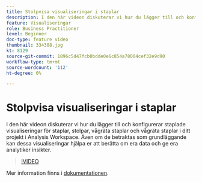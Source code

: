 ```yaml
---
title: Stolpvisa visualiseringar i staplar
description: I den här videon diskuterar vi hur du lägger till och konfigurerar staplade visualiseringar för staplar, stolpar, vågräta staplar och vågräta staplar i ditt projekt i Analysis Workspace. Även om de betraktas som grundläggande kan dessa visualiseringar hjälpa er att berätta om era data och ge era analytiker insikter.
feature: Visualiseringar
role: Business Practitioner
level: Beginner
doc-type: feature video
thumbnail: 334308.jpg
kt: 8129
source-git-commit: 1896c5d47fcb0bdde0e6c854a78004cef32e9d90
workflow-type: tm+mt
source-wordcount: '112'
ht-degree: 0%

---
```



# Stolpvisa visualiseringar i staplar

I den här videon diskuterar vi hur du lägger till och konfigurerar staplade visualiseringar för staplar, stolpar, vågräta staplar och vågräta staplar i ditt projekt i Analysis Workspace. Även om de betraktas som grundläggande kan dessa visualiseringar hjälpa er att berätta om era data och ge era analytiker insikter.

>[!VIDEO](https://video.tv.adobe.com/v/334308/?quality=12&learn=on)

Mer information finns i [dokumentationen](https://experienceleague.adobe.com/docs/analytics/analyze/analysis-workspace/visualizations/bar.html?lang=en).
